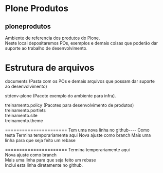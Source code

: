 # Plone Produtos
## ploneprodutos
Ambiente de referencia dos produtos do Plone.  
Neste local depositaremos POs, exemplos e demais coisas que poderão dar suporte ao trabalho de desenvolvimento.

# Estrutura de arquivos
documents (Pasta com os POs e demais arquivos que possam dar suporte ao desenvolvimento)  

stdenv-plone (Pacote exemplo do ambiente para infra).  

treinamento.policy (Pacotes para desenvolvimento de produtos)  
treinamento.portlets   
treinamento.site     
treinamento.theme     

======================
Tem uma nova linha no github---- Como testa
Termina temporariamente aqui
Nova ajuste como branch
Mais uma linha para que seja feito um rebase

======================
Termina temporariamente aqui  
Nova ajuste como branch  
Mais uma linha para que seja feito um rebase  
Inclui esta linha diretamente no github.
